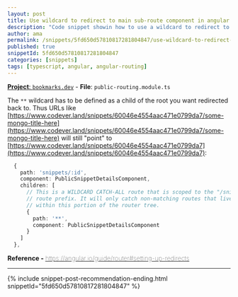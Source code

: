 ```yaml
---
layout: post
title: Use wildcard to redirect to main sub-route component in angular
description: "Code snippet showin how to use a wildcard to redirect to main sub-route component in angular"
author: ama
permalink: /snippets/5fd650d57810817281804847/use-wildcard-to-redirect-to-main-sub-route-component-in-angular
published: true
snippetId: 5fd650d57810817281804847
categories: [snippets]
tags: [typescript, angular, angular-routing]
---
```


[**Project**: `bookmarks.dev`](https://github.com/codeverland/codever) - **File**:  `public-routing.module.ts`

The `**` wildcard has to be defined as a child of the root you want redirected back to. Thus URLs like [https://www.codever.land/snippets/60046e4554aac471e0799da7/some-mongo-title-here](https://www.codever.land/snippets/60046e4554aac471e0799da7/some-mongo-title-here) will still "point" to [https://www.codever.land/snippets/60046e4554aac471e0799da7](https://www.codever.land/snippets/60046e4554aac471e0799da7):

```typescript
  {
    path: 'snippets/:id',
    component: PublicSnippetDetailsComponent,
    children: [
      // This is a WILDCARD CATCH-ALL route that is scoped to the "/snippets/:snippetid"
      // route prefix. It will only catch non-matching routes that live
      // within this portion of the router tree.
      {
        path: '**',
        component: PublicSnippetDetailsComponent
      }
    ]
  },
```

<span style="font-size: 0.9rem">
  <strong>Reference - </strong>
  <a href="https://angular.io/guide/router#setting-up-redirects" target="_blank" style="font-weight: lighter">
     https://angular.io/guide/router#setting-up-redirects
  </a>
</span>

<hr/>


 {% include snippet-post-recommendation-ending.html snippetId="5fd650d57810817281804847" %}
